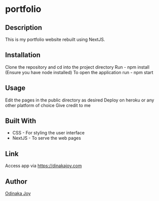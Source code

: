 # portfolio
## Description
This is my portfolio website rebuilt using NextJS.

## Installation
Clone the repository and cd into the project directory
Run - npm install (Ensure you have node installed)
To open the application run - npm start

## Usage
Edit the pages in the public directory as desired
Deploy on heroku or any other platform of choice
Give credit to me

## Built With
* CSS - For styling the user interface
* NextJS - To serve the web pages

## Link
Access app via https://dinakajoy.com

## Author
[Odinaka Joy](https://dinakajoy.com)
